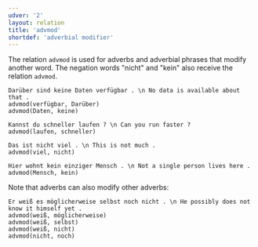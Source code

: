 ```yaml
---
udver: '2'
layout: relation
title: 'advmod'
shortdef: 'adverbial modifier'
---
```


The relation `advmod` is used for adverbs and adverbial phrases that modify another word. The negation words "nicht" and "kein" also receive the relation `advmod`.

~~~ sdparse
Darüber sind keine Daten verfügbar . \n No data is available about that .
advmod(verfügbar, Darüber)
advmod(Daten, keine)
~~~

~~~ sdparse
Kannst du schneller laufen ? \n Can you run faster ?
advmod(laufen, schneller)
~~~

~~~ sdparse
Das ist nicht viel . \n This is not much .
advmod(viel, nicht)
~~~

~~~ sdparse
Hier wohnt kein einziger Mensch . \n Not a single person lives here .
advmod(Mensch, kein)
~~~

Note that adverbs can also modify other adverbs:

~~~ sdparse
Er weiß es möglicherweise selbst noch nicht . \n He possibly does not know it himself yet .
advmod(weiß, möglicherweise)
advmod(weiß, selbst)
advmod(weiß, nicht)
advmod(nicht, noch)
~~~
<!-- Interlanguage links updated Út zář 29 20:23:17 CEST 2020 -->
